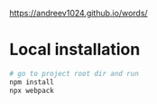 https://andreev1024.github.io/words/

# Local installation

```sh
# go to project root dir and run
npm install
npx webpack
```
